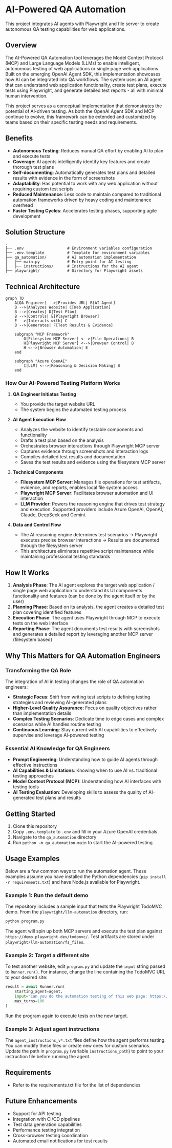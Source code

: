 # AI-Powered QA Automation

This project integrates AI agents with Playwright and file server to create autonomous QA testing capabilities for web applications.

## Overview

The AI-Powered QA Automation tool leverages the Model Context Protocol (MCP) and Large Language Models (LLMs) to enable intelligent, autonomous testing of web applications or single page web applications. Built on the emerging OpenAI Agent SDK, this implementation showcases how AI can be integrated into QA workflows. The system uses an AI agent that can understand web application functionality, create test plans, execute tests using Playwright, and generate detailed test reports - all with minimal human intervention.

This project serves as a conceptual implementation that demonstrates the potential of AI-driven testing. As both the OpenAI Agent SDK and MCP continue to evolve, this framework can be extended and customized by teams based on their specific testing needs and requirements.

## Benefits

- **Autonomous Testing**: Reduces manual QA effort by enabling AI to plan and execute tests
- **Coverage**: AI agents intelligently identify key features and create thorough test plans
- **Self-documenting**: Automatically generates test plans and detailed results with evidence in the form of screenshots
- **Adaptability**: Has potential to work with any web application without requiring custom test scripts
- **Reduced Maintenance**: Less code to maintain compared to traditional automation frameworks driven by heavy coding and maintenance overhead
- **Faster Testing Cycles**: Accelerates testing phases, supporting agile development

## Solution Structure

```
.
├── .env                   # Environment variables configuration
├── .env.template          # Template for environment variables
├── qa_automation/         # AI automation implementation
│   ├── main.py            # Entry point for AI testing
│   ├── instructions/      # Instructions for the AI agent
├── playwright/            # Directory for Playwright assets
```

## Technical Architecture

```mermaid
graph TD
    A[QA Engineer] -->|Provides URL| B[AI Agent]
    B -->|Analyzes Website| C[Web Application]
    B -->|Creates| D[Test Plan]
    B -->|Controls| E[Playwright Browser]
    E -->|Interacts with| C
    B -->|Generates| F[Test Results & Evidence]
    
    subgraph "MCP Framework"
        G[Filesystem MCP Server] <-->|File Operations| B
        H[Playwright MCP Server] <-->|Browser Control| B
        H <-->|Browser Automation| E
    end
    
    subgraph "Azure OpenAI"
        I[LLM] <-->|Reasoning & Decision Making| B
    end
```

### How Our AI-Powered Testing Platform Works

1. **QA Engineer Initiates Testing**
   - You provide the target website URL
   - The system begins the automated testing process

2. **AI Agent Execution Flow**
   - Analyzes the website to identify testable components and functionality
   - Drafts a test plan based on the analysis
   - Orchestrates browser interactions through Playwright MCP server
   - Captures evidence through screenshots and interaction logs
   - Compiles detailed test results and documentation
   - Saves the test results and evidence using the filesystem MCP server

3. **Technical Components**
   - **Filesystem MCP Server**: Manages file operations for test artifacts, evidence, and reports, enables local file system access
   - **Playwright MCP Server**: Facilitates browser automation and UI interaction
   - **LLM Provider**: Powers the reasoning engine that drives test strategy and execution. Supported providers include Azure OpenAI, OpenAI, Claude, DeepSeek and Gemini.

4. **Data and Control Flow**
   - The AI reasoning engine determines test scenarios → Playwright executes precise browser interactions → Results are documented through the filesystem server
   - This architecture eliminates repetitive script maintenance while maintaining professional testing standards

## How It Works

1. **Analysis Phase**: The AI agent explores the target web application / single page web application to understand its UI components functionality and features (can be done by the agent itself or by the user)
2. **Planning Phase**: Based on its analysis, the agent creates a detailed test plan covering identified features
3. **Execution Phase**: The agent uses Playwright through MCP to execute tests on the web interface
4. **Reporting Phase**: The agent documents test results with screenshots and generates a detailed report by leveraging another MCP server (filesystem based)

## Why This Matters for QA Automation Engineers

### Transforming the QA Role

The integration of AI in testing changes the role of QA automation engineers:

- **Strategic Focus**: Shift from writing test scripts to defining testing strategies and reviewing AI-generated plans
- **Higher-Level Quality Assurance**: Focus on quality objectives rather than implementation details
- **Complex Testing Scenarios**: Dedicate time to edge cases and complex scenarios while AI handles routine testing
- **Continuous Learning**: Stay current with AI capabilities to effectively supervise and leverage AI-powered testing

### Essential AI Knowledge for QA Engineers

- **Prompt Engineering**: Understanding how to guide AI agents through effective instructions
- **AI Capabilities & Limitations**: Knowing when to use AI vs. traditional testing approaches
- **Model Context Protocol (MCP)**: Understanding how AI interfaces with testing tools
- **AI Testing Evaluation**: Developing skills to assess the quality of AI-generated test plans and results

## Getting Started

1. Clone this repository
2. Copy `.env.template` to `.env` and fill in your Azure OpenAI credentials
3. Navigate to the `qa_automation` directory
4. Run `python -m qa_automation.main` to start the AI-powered testing

## Usage Examples

Below are a few common ways to run the automation agent. These examples assume
you have installed the Python dependencies (`pip install -r requirements.txt`)
and have Node.js available for Playwright.

### Example 1: Run the default demo

The repository includes a sample input that tests the Playwright TodoMVC demo.
From the `playwright/llm-automation` directory, run:

```bash
python program.py
```

The agent will spin up both MCP servers and execute the test plan against
`https://demo.playwright.dev/todomvc/`. Test artifacts are stored under
`playwright/llm-automation/fs_files`.

### Example 2: Target a different site

To test another website, edit `program.py` and update the `input` string passed
to `Runner.run()`. For instance, change the line containing the TodoMVC URL to
your desired site:

```python
result = await Runner.run(
    starting_agent=agent,
    input="Can you do the automation testing of this web page: https://example.com/",
    max_turns=100
)
```

Run the program again to execute tests on the new target.

### Example 3: Adjust agent instructions

The `agent_instructions_v*.txt` files define how the agent performs testing. You
can modify these files or create new ones for custom scenarios. Update the path
in `program.py` (variable `instructions_path`) to point to your instruction file
before running the agent.

## Requirements
 - Refer to the requirements.txt file for the list of dependencies

## Future Enhancements

- Support for API testing
- Integration with CI/CD pipelines
- Test data generation capabilities
- Performance testing integration
- Cross-browser testing coordination
- Automated email notifications for test results
